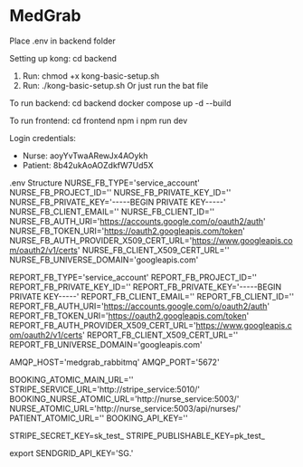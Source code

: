 # MedGrab

Place .env in backend folder

Setting up kong:
cd backend
1. Run: chmod +x kong-basic-setup.sh
2. Run: ./kong-basic-setup.sh
Or just run the bat file

To run backend:
cd backend
docker compose up -d --build 

To run frontend:
cd frontend
npm i 
npm run dev

Login credentials:
- Nurse: aoyYvTwaARewJx4AOykh
- Patient: 8b42ukAoAOZdkfW7Ud5X


.env Structure
NURSE_FB_TYPE='service_account'
NURSE_FB_PROJECT_ID=''
NURSE_FB_PRIVATE_KEY_ID=''
NURSE_FB_PRIVATE_KEY='-----BEGIN PRIVATE KEY-----'
NURSE_FB_CLIENT_EMAIL=''
NURSE_FB_CLIENT_ID=''
NURSE_FB_AUTH_URI='https://accounts.google.com/o/oauth2/auth'
NURSE_FB_TOKEN_URI='https://oauth2.googleapis.com/token'
NURSE_FB_AUTH_PROVIDER_X509_CERT_URL='https://www.googleapis.com/oauth2/v1/certs'
NURSE_FB_CLIENT_X509_CERT_URL=''
NURSE_FB_UNIVERSE_DOMAIN='googleapis.com'

REPORT_FB_TYPE='service_account'
REPORT_FB_PROJECT_ID=''
REPORT_FB_PRIVATE_KEY_ID=''
REPORT_FB_PRIVATE_KEY='-----BEGIN PRIVATE KEY-----'
REPORT_FB_CLIENT_EMAIL=''
REPORT_FB_CLIENT_ID=''
REPORT_FB_AUTH_URI='https://accounts.google.com/o/oauth2/auth'
REPORT_FB_TOKEN_URI='https://oauth2.googleapis.com/token'
REPORT_FB_AUTH_PROVIDER_X509_CERT_URL='https://www.googleapis.com/oauth2/v1/certs'
REPORT_FB_CLIENT_X509_CERT_URL=''
REPORT_FB_UNIVERSE_DOMAIN='googleapis.com'

AMQP_HOST='medgrab_rabbitmq'
AMQP_PORT='5672'

BOOKING_ATOMIC_MAIN_URL=''
STRIPE_SERVICE_URL='http://stripe_service:5010/'
BOOKING_NURSE_ATOMIC_URL='http://nurse_service:5003/'
NURSE_ATOMIC_URL='http://nurse_service:5003/api/nurses/'
PATIENT_ATOMIC_URL=''
BOOKING_API_KEY=''

STRIPE_SECRET_KEY=sk_test_
STRIPE_PUBLISHABLE_KEY=pk_test_

export SENDGRID_API_KEY='SG.'
